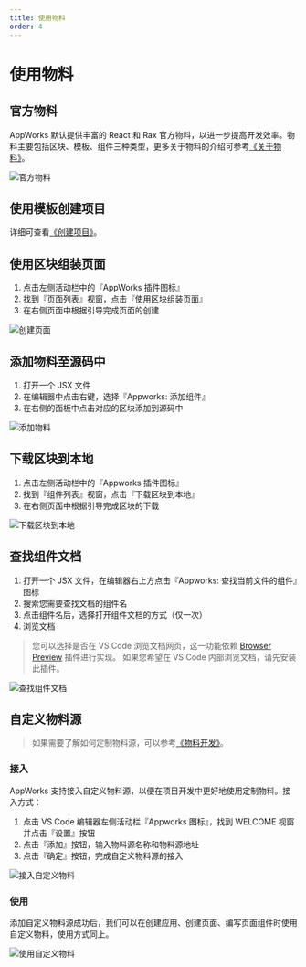 ```yaml
---
title: 使用物料
order: 4
---
```


# 使用物料

## 官方物料

AppWorks 默认提供丰富的 React 和 Rax 官方物料，以进一步提高开发效率。物料主要包括区块、模板、组件三种类型，更多关于物料的介绍可参考[《关于物料》](https://ice.work/docs/materials/about)。

![官方物料](https://img.alicdn.com/imgextra/i2/O1CN01D19bxk1IvQvKHuNHr_!!6000000000955-2-tps-2048-1536.png_790x10000.jpg)

## 使用模板创建项目

详细可查看[《创建项目》](/pack/basic/create-project)。

## 使用区块组装页面

1. 点击左侧活动栏中的『AppWorks 插件图标』
2. 找到『页面列表』视窗，点击『使用区块组装页面』
3. 在右侧页面中根据引导完成页面的创建

![创建页面](https://img.alicdn.com/imgextra/i1/O1CN01G7xwpp1aIC4Z8H2l5_!!6000000003306-1-tps-2860-1554.gif)

## 添加物料至源码中

1. 打开一个 JSX 文件
2. 在编辑器中点击右键，选择『Appworks: 添加组件』
3. 在右侧的面板中点击对应的区块添加到源码中

![添加物料](https://img.alicdn.com/imgextra/i3/O1CN01DQFynQ24ckJlHYVEZ_!!6000000007412-1-tps-2048-1536.gif)

## 下载区块到本地

1. 点击左侧活动栏中的『Appworks 插件图标』
2. 找到『组件列表』视窗，点击『下载区块到本地』
3. 在右侧页面中根据引导完成区块的下载

![下载区块到本地](https://img.alicdn.com/imgextra/i2/O1CN01tpPehv1FTXxdvoqby_!!6000000000488-1-tps-2048-1536.gif)

## 查找组件文档

1. 打开一个 JSX 文件，在编辑器右上方点击『Appworks: 查找当前文件的组件』图标
2. 搜索您需要查找文档的组件名
3. 点击组件名后，选择打开组件文档的方式（仅一次）
4. 浏览文档

> 您可以选择是否在 VS Code 浏览文档网页，这一功能依赖 [Browser Preview](https://marketplace.visualstudio.com/items?itemName=auchenberg.vscode-browser-preview) 插件进行实现。 如果您希望在 VS Code 内部浏览文档，请先安装此插件。

![查找组件文档](https://img.alicdn.com/imgextra/i4/O1CN01iFQ0Qq1ehcWVrIiOg_!!6000000003903-2-tps-2048-1536.png_790x10000.jpg)

## 自定义物料源

> 如果需要了解如何定制物料源，可以参考[《物料开发》](https://ice.work/docs/materials/about)。

### 接入

AppWorks 支持接入自定义物料源，以便在项目开发中更好地使用定制物料。接入方式：

1. 点击 VS Code 编辑器左侧活动栏『Appworks 图标』，找到 WELCOME 视窗并点击『设置』按钮
2. 点击『添加』按钮，输入物料源名称和物料源地址
3. 点击『确定』按钮，完成自定义物料源的接入

![接入自定义物料](https://img.alicdn.com/imgextra/i2/O1CN01rHus1A1g2WDAqA5ES_!!6000000004084-1-tps-2048-1536.gif)

### 使用

添加自定义物料源成功后，我们可以在创建应用、创建页面、编写页面组件时使用自定义物料，使用方式同上。

![使用自定义物料](https://img.alicdn.com/imgextra/i2/O1CN017Au9I61RwC7Ycbrir_!!6000000002175-2-tps-2048-1536.png_790x10000.jpg)
